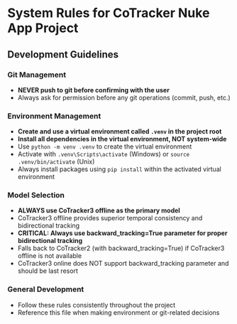 # System Rules for CoTracker Nuke App Project

## Development Guidelines

### Git Management
- **NEVER push to git before confirming with the user**
- Always ask for permission before any git operations (commit, push, etc.)

### Environment Management
- **Create and use a virtual environment called `.venv` in the project root**
- **Install all dependencies in the virtual environment, NOT system-wide**
- Use `python -m venv .venv` to create the virtual environment
- Activate with `.venv\Scripts\activate` (Windows) or `source .venv/bin/activate` (Unix)
- Always install packages using `pip install` within the activated virtual environment

### Model Selection
- **ALWAYS use CoTracker3 offline as the primary model**
- CoTracker3 offline provides superior temporal consistency and bidirectional tracking
- **CRITICAL: Always use backward_tracking=True parameter for proper bidirectional tracking**
- Falls back to CoTracker2 (with backward_tracking=True) if CoTracker3 offline is not available
- CoTracker3 online does NOT support backward_tracking parameter and should be last resort

### General Development
- Follow these rules consistently throughout the project
- Reference this file when making environment or git-related decisions
